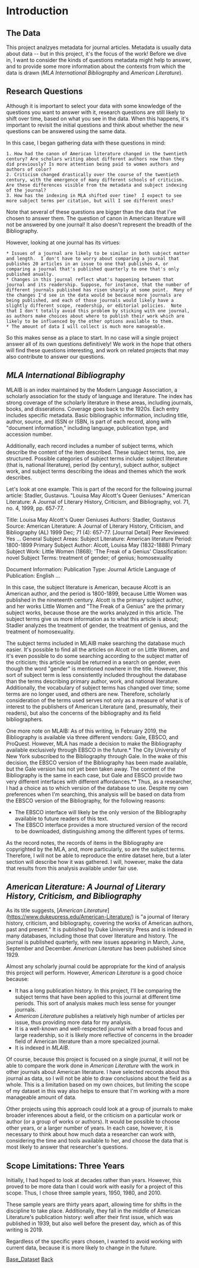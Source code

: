 # Introduction

## The Data

This project analzyes metadata for journal articles. Metadata is usually data about data -- but in this project, it's the focus of the work! Before we dive in, I want to consider the kinds of questions metadata might help to answer, and to provide some more information about the contexts from which the data is drawn (_MLA International Bibliography_ and _American Literature_).

## Research Questions

Although it is important to select your data with some knowledge of the questions you want to answer with it, research questions are still likely to shift over time, based on what you see in the data. When this happens, it's important to revisit the initial questions and think about whether the new questions can be answered using the same data.

In this case, I began gathering data with these questions in mind:

    1. How had the canon of American literature changed in the twentieth century? Are scholars writing about different authors now than they did previously? Is more attention being paid to women authors and authors of color? 
    2. Criticism changed drastically over the course of the twentieth century, with the emergence of many different schools of criticism. Are these differences visible from the metadata and subject indexing of the journal?
    3. How has the indexing in MLA shifted over time?  I expect to see more subject terms per citation, but will I see different ones?

Note that several of these questions are bigger than the data that I've chosen to answer them. The question of canon in American literature will not be answered by one journal!  It also doesn't represent the breadth of the Bibliography. 

However, looking at one journal has its virtues:

    * Issues of a journal are likely to be similar in both subject matter and length.  I don't have to worry about comparing a journal that publishes 20 articles in an issue to one that publishes 4, or comparing a journal that's published quarterly to one that's only published anually.
    * Changes in this journal reflect what's happening between that journal and its readership. Suppose, for instance, that the number of different journals published has risen sharply at some point.  Many of the changes I'd see in the data would be because more journals are being published, and each of those journals would likely have a slightly different scope, readership, or editorial policies.  Note that I don't totally avoid this problem by sticking with one journal, as authors make choices about where to publish their work which are likely to be influenced by the other options available to them.
    * The amount of data I will collect is much more manageable.

So this makes sense as a place to start. In no case will a single project answer all of its own questions definitively! We work in the hope that others will find these questions interesting, and work on related projects that may also contribute to answer our questions.

## _MLA International Bibliography_

MLAIB is an index maintained by the Modern Language Association, a scholarly association for the study of language and literature. The index has strong coverage of the scholarly literature in these areas, including journals, books, and disserations. Coverage goes back to the 1920s.  Each entry includes specific metadata. Basic bibliographic information, including title, author, source, and ISSN or ISBN, is part of each record, along with "document information," including language, publication type, and accession number. 

Additionally, each record includes a number of subject terms, which describe the content of the item described.  These subject terms, too, are structured.  Possible categories of subject terms include: subject literature (that is, national literature), period (by century), subject author, subject work, and subject terms describing the ideas and themes which the work describes.  

Let's look at one example. This is part of the record for the following journal article:
Stadler, Gustavus. "Louisa May Alcott's Queer Geniuses." American Literature: A Journal of Literary History, Criticism, and Bibliography, vol. 71, no. 4, 1999, pp. 657-77.

Title: Louisa May Alcott's Queer Geniuses
Authors: Stadler, Gustavus
Source: American Literature: A Journal of Literary History, Criticism, and Bibliography (AL) 1999 Dec; 71 (4): 657-77.  [Journal Detail]
Peer Reviewed: Yes
...
General Subject Areas:
Subject Literature: American literature
Period: 1800-1899
Primary Subject Author: Alcott, Louisa May (1832-1888)
Primary Subject Work: Little Women (1868); 'The Freak of a Genius'
Classification: novel
Subject Terms:
treatment of gender; of genius; homosexuality

Document Information:
Publication Type: Journal Article
Language of Publication: English
...

In this case, the subject literature is American, because Alcott is an American author, and the period is 1800-1899, because Little Women was published in the nineteenth century.  Alcott is the primary subject author, and her works Little Women and "The Freak of a Genius" are the primary subject works, because those are the works analyzed in this article. The subject terms give us more information as to what this article is about; Stadler analyzes the treatment of gender, the treatment of genius, and the treatment of homosexuality. 

The subject terms included in MLAIB make searching the database much easier.  It's possible to find all the articles on Alcott or on Little Women, and it's even possible to do some searching according to the subject matter of the criticism; this article would be returned in a search on gender, even though the word "gender" is mentioned nowhere in the title. However, this sort of subject term is less consistently included throughout the database than the terms describing primary author, work, and national literature. Additionally, the vocabulary of subject terms has changed over time; some terms are no longer used, and others are new. Therefore, scholarly consideration of the terms used serves not only as a measure of what is of interest to the publishers of American Literature (and, presumably, their readers), but also the concerns of the bibliography and its field bibliographers. 

One more note on MLAIB: As of this writing, in February 2019, the Bibliography is available via three different vendors: Gale, EBSCO, and ProQuest. However, MLA has made a decision to make the Bibliography available exclusively through EBSCO in the future.*  The City University of New York subscribed to the Bibliography through Gale. In the wake of this decision, the EBSCO version of the Bibliography has been made available, but the Gale version has not yet been taken away. The content of the Bibliography is the same in each case, but Gale and EBSCO provide two very different interfaces with different affordances.** Thus, as a researcher, I had a choice as to which version of the database to use.  Despite my own preferences when I'm searching, this analysis will be based on data from the EBSCO version of the Bibliography, for the following reasons:

* The EBSCO interface will likely be the only version of the Bibliography available to future readers of this text.
* The EBSCO interface provides a more structured version of the record to be downloaded, distinguishing among the different types of terms.

As the record notes, the records of items in the Bibliography are copyrighted by the MLA, and, more particularly, so are the subject terms. Therefore, I will not be able to reproduce the entire dataset here, but a later section will describe how it was gathered.  I will, however, make the data that results from this analysis available under fair use. 

## _American Literature: A Journal of Literary History, Criticism, and Bibliography_

As its title suggests, [_American Literature_] (https://www.dukeupress.edu/American-Literature/) is "a journal of literary history, criticism, and bibliography, covering the works of American authors, past and present."  It is published by Duke University Press and is indexed in many databases, including those that cover literature and history. The journal is published quarterly, with new issues appearing in March, June, September and December. _American Literature_ has been published since 1929.

Almost any scholarly journal could be appropriate for the kind of analysis this project will perform.  However, _American Literature_ is a good choice because:

* It has a long publication history.  In this project, I'll be comparing the subject terms that have been applied to this journal at different time periods. This sort of analysis makes much less sense for younger journals.
*  _American Literature_ publishes a relatively high number of articles per issue, thus providing more data for my analysis.  
*  It is a well-known and well-respected journal with a broad focus and large readership, so it is likely more reflective of concerns in the broader field of American literature than a more specialized journal.
*  It is indexed in _MLAIB_.

Of course, because this project is focused on a single journal, it will not be able to compare the work done in _American Literature_ with the work in other journals about American literature.  I have selected records about this journal as data, so I will not be able to draw conclusions about the field as a whole. This is a limitation based on my own choices, but limiting the scope of my dataset in this way also helps to ensure that I'm working with a more manageable amount of data.

Other projects using this approach could look at a group of journals to make broader inferences about a field, or the criticism on a particular work or author (or a group of works or authors).  It would be possible to choose other years, or a larger number of years.  In each case, however, it is necessary to think about how much data a researcher can work with, considering the time and tools available to her, and choose the data that is most likely to answer that researcher's questions. 

## Scope Limitations: Three Years

Initially, I had hoped to look at decades rather than years. However, this proved to be more data than I could work with easily for a project of this scope.  Thus, I chose three sample years, 1950, 1980, and 2010. 

These sample years are thirty years apart, allowing time for shifts in the discipline to take place.  Additionally, they fall in the middle of American Literature's publication history: well after their first issue, which was published in 1939, but also well before the present day, which as of this writing is 2019.  

Regardless of the specific years chosen, I wanted to avoid working with current data, because it is more likely to change in the future. 

[Base_Dataset](base_dataset.md)
[Back](abstract.md)